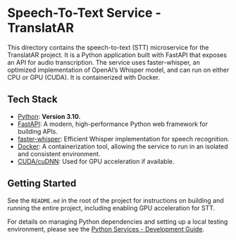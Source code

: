 # Speech-To-Text Service - TranslatAR

This directory contains the speech-to-text (STT) microservice for the TranslatAR project. It is a Python application built with FastAPI that exposes an API for audio transcription. The service uses faster-whisper, an optimized implementation of OpenAI’s Whisper model, and can run on either CPU or GPU (CUDA). It is containerized with Docker.

## Tech Stack

- [Python](https://www.python.org/): **Version 3.10.**
- [FastAPI](https://fastapi.tiangolo.com/): A modern, high-performance Python web framework for building APIs.
- [faster-whisper](https://github.com/SYSTRAN/faster-whisper): Efficient Whisper implementation for speech recognition.
- [Docker](https://www.docker.com): A containerization tool, allowing the service to run in an isolated and consistent environment.
- [CUDA/cuDNN](https://developer.nvidia.com/cuda-zone): Used for GPU acceleration if available.

## Getting Started

See the `README.md` in the root of the project for instructions on building and running the entire project, including enabling GPU acceleration for STT.

For details on managing Python dependencies and setting up a local testing environment, please see the [Python Services - Development Guide](../docs/developer_guide.python_services.md).
